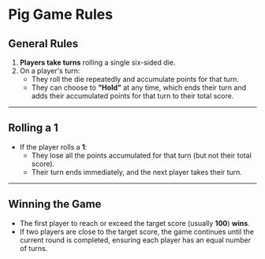 # Pig Game Rules

## General Rules

1. **Players take turns** rolling a single six-sided die.
2. On a player's turn:
   - They roll the die repeatedly and accumulate points for that turn.
   - They can choose to **"Hold"** at any time, which ends their turn and adds their accumulated points for that turn to their total score.

---

## Rolling a 1

- If the player rolls a **1**:
  - They lose all the points accumulated for that turn (but not their total score).
  - Their turn ends immediately, and the next player takes their turn.

---

## Winning the Game

- The first player to reach or exceed the target score (usually **100**) **wins**.
- If two players are close to the target score, the game continues until the current round is completed, ensuring each player has an equal number of turns.
